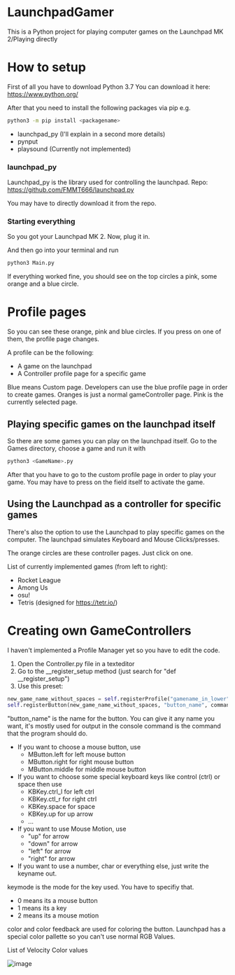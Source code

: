 # LaunchpadGamer
This is a Python project for playing computer games on the Launchpad MK 2/Playing directly

# How to setup
First of all you have to download Python 3.7
You can download it here: https://www.python.org/

After that you need to install the following packages via pip e.g.
```bash
python3 -m pip install <packagename>
```
  
  
- launchpad_py (I'll explain in a second more details)
- pynput
- playsound (Currently not implemented)

### launchpad_py

Launchpad_py is the library used for controlling the launchpad.
Repo: https://github.com/FMMT666/launchpad.py

You may have to directly download it from the repo.

### Starting everything

So you got your Launchpad MK 2.
Now, plug it in.

And then go into your terminal and run
```bash
python3 Main.py
```

If everything worked fine, you should see on the top circles a pink, some orange and a blue circle.

# Profile pages

So you can see these orange, pink and blue circles.
If you press on one of them, the profile page changes. 
  
  
A profile can be the following:
- A game on the launchpad
- A Controller profile page for a specific game

Blue means Custom page. Developers can use the blue profile page in order to create games.
Oranges is just a normal gameController page.
Pink is the currently selected page.

## Playing specific games on the launchpad itself

So there are some games you can play on the launchpad itself.
Go to the Games directory, choose a game and run it with
```bash
python3 <GameName>.py
```

After that you have to go to the custom profile page in order to play your game.
You may have to press on the field itself to activate the game.

## Using the Launchpad as a controller for specific games

There's also the option to use the Launchpad to play specific games on the computer.
The launchpad simulates Keyboard and Mouse Clicks/presses.

The orange circles are these controller pages.
Just click on one. 

List of currently implemented games (from left to right):
- Rocket League
- Among Us
- osu!
- Tetris (designed for https://tetr.io/)

# Creating own GameControllers

I haven't implemented a Profile Manager yet so you have to edit the code.

1. Open the Controller.py file in a texteditor
2. Go to the __register_setup method (just search for "def __register_setup")
3. Use this preset:

```python
new_game_name_without_spaces = self.registerProfile("gamename_in_lower")
self.registerButton(new_game_name_without_spaces, "button_name", command, keymode, color, colorFeedback)
```

"button_name" is the name for the button. You can give it any name you want, it's mostly used for output in the console
command is the command that the program should do.
- If you want to choose a mouse button, use
  - MButton.left for left mouse button
  - MButton.right for right mouse button
  - MButton.middle for middle mouse button
- If you want to choose some special keyboard keys like control (ctrl) or space then use
  - KBKey.ctrl_l for left ctrl
  - KBKey.ctl_r for right ctrl
  - KBKey.space for space
  - KBKey.up for up arrow
  - ...
- If you want to use Mouse Motion, use
  - "up" for arrow
  - "down" for arrow
  - "left" for arrow
  - "right" for arrow 
- If you want to use a number, char or everything else, just write the keyname out.

keymode is the mode for the key used. You have to specifiy that.
- 0 means its a mouse button
- 1 means its a key
- 2 means its a mouse motion

color and color feedback are used for coloring the button.
Launchpad has a special color pallette so you can't use normal RGB Values.

List of Velocity Color values  
  
![image](https://user-images.githubusercontent.com/56089155/109394380-00db7580-7927-11eb-94f0-22397babf937.png)

